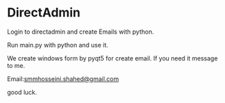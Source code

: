 # DirectAdmin
Login to directadmin and create Emails with python.

Run main.py with python and use it.

We create windows form by pyqt5 for create email.
If you need it message to me.

Email:smmhosseini.shahed@gmail.com

good luck.
